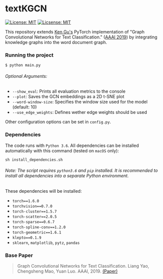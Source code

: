 # textKGCN 
[![License: MIT](https://img.shields.io/badge/License-MIT-green.svg)](https://opensource.org/licenses/MIT)
[![Licsense: MIT](https://img.shields.io/static/v1?label=Python&message=3.6&color=blue)](https://opensource.org/licenses/MIT)

This repository extends [Ken Gu's](https://github.com/codeKgu/Text-GCN) PyTorch implementation of "Graph Convolutional Networks for Text Classification." ([AAAI 2019](https://arxiv.org/abs/1809.05679)) by integrating knowledge graphs into the word document graph.

### Running the project
 ```
$ python main.py
```

###### Optional Arguments:
* `--show_eval`: Prints all evaluation metrics to the console
* `--plot`: Saves the GCN embeddings as a 2D t-SNE plot
* `--word-window-size`: Specifies the window size used for the model (default: 10)
* `--use_edge_weights`: Defines wether edge weights should be used 

Other configuration options can be set in `config.py`.

### Dependencies
The code runs with `Python 3.6`.
All dependencies can be installed automatically with this command (tested on `macOS` only): 
 ```
 sh install_dependencies.sh
```
###### Note: The script requires `python3.6` and `pip` installed. It is recommended to install all dependencies into a separate Python environment.

These dependencies will be installed:
* `torch==1.6.0`
* `torchvision==0.7.0`
* `torch-cluster==1.5.7`
* `torch-scatter==2.0.5`
* `torch-sparse==0.6.7`
* `torch-spline-conv==1.2.0`
* `torch-geometric==1.6.1`
* `klepto==0.1.9`
* `sklearn`, `matplotlib`, `pytz`, `pandas`

### Base Paper
> Graph Convolutional Networks for Text Classification. 
> Liang Yao, Chengsheng Mao, Yuan Luo.
> AAAI, 2019. [\(Paper\)](https://arxiv.org/abs/1809.05679)


